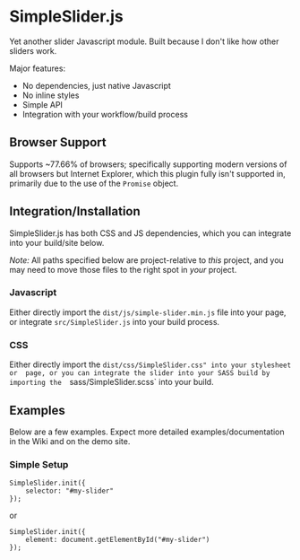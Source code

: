 # SimpleSlider.js

Yet another slider Javascript module. Built because I don't like how other 
sliders work. 

Major features:

 - No dependencies, just native Javascript
 - No inline styles
 - Simple API
 - Integration with your workflow/build process

## Browser Support

Supports ~77.66% of browsers; specifically supporting modern versions of all
browsers but Internet Explorer, which this plugin fully isn't supported in, 
primarily due to the use of the `Promise` object. 

## Integration/Installation

SimpleSlider.js has both CSS and JS dependencies, which you can integrate into
your build/site below.

*Note:* All paths specified below are project-relative to *this* project, and 
you may need to move those files to the right spot in *your* project. 

### Javascript

Either directly import the `dist/js/simple-slider.min.js` file into your page,
or integrate `src/SimpleSlider.js` into your build process. 

### CSS

Either directly import the `dist/css/SimpleSlider.css" into your stylesheet or 
page, or you can integrate the slider into your SASS build by importing the 
`sass/SimpleSlider.scss` into your build. 

## Examples

Below are a few examples. Expect more detailed examples/documentation in the 
Wiki and on the demo site.

### Simple Setup

```
SimpleSlider.init({
    selector: "#my-slider"
});
```
or
```
SimpleSlider.init({
    element: document.getElementById("#my-slider")
});
```